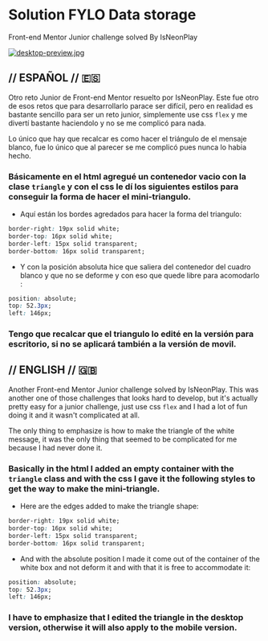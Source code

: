# Solution FYLO Data storage
Front-end Mentor Junior challenge solved By IsNeonPlay

[![desktop-preview.jpg](https://i.postimg.cc/9Qtg0Dnv/desktop-preview.jpg)](https://postimg.cc/Yv0zyCk3)

## // ESPAÑOL // 🇪🇸 

Otro reto Junior de Front-end Mentor resuelto por IsNeonPlay. Este fue otro de esos retos que para desarrollarlo parace ser difícil, pero en realidad es bastante sencillo para ser un reto junior, simplemente use css `flex` y me divertí bastante haciendolo y no se me complicó para nada.

Lo único que hay que recalcar es como hacer el triángulo de el mensaje blanco, fue lo único que al parecer se me complicó pues nunca lo habia hecho.

### Básicamente en el html agregué un contenedor vacio con la clase `triangle` y con el css le dí los siguientes estilos para conseguir la forma de hacer el mini-triangulo.

- Aquí están los bordes agredados para hacer la forma del triangulo:

```css
border-right: 19px solid white;
border-top: 16px solid white;
border-left: 15px solid transparent;
border-bottom: 16px solid transparent;
```


- Y con la posición absoluta hice que saliera del contenedor del cuadro blanco y que no se deforme y con eso que quede libre para acomodarlo :

```css
position: absolute;
top: 52.3px;
left: 146px;
```

### Tengo que recalcar que el triangulo lo edité en la versión para escritorio, si no se aplicará también a la versión de movil.


## // ENGLISH // 🇬🇧 

Another Front-end Mentor Junior challenge solved by IsNeonPlay. This was another one of those challenges that looks hard to develop, but it's actually pretty easy for a junior challenge, just use css `flex` and I had a lot of fun doing it and it wasn't complicated at all.

The only thing to emphasize is how to make the triangle of the white message, it was the only thing that seemed to be complicated for me because I had never done it.

### Basically in the html I added an empty container with the `triangle` class and with the css I gave it the following styles to get the way to make the mini-triangle.

- Here are the edges added to make the triangle shape:

```css
border-right: 19px solid white;
border-top: 16px solid white;
border-left: 15px solid transparent;
border-bottom: 16px solid transparent;
```


- And with the absolute position I made it come out of the container of the white box and not deform it and with that it is free to accommodate it:

```css
position: absolute;
top: 52.3px;
left: 146px;
```

### I have to emphasize that I edited the triangle in the desktop version, otherwise it will also apply to the mobile version.
